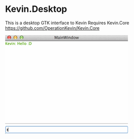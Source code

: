 Kevin.Desktop
==========
This is a desktop GTK interface to Kevin
Requires Kevin.Core https://github.com/OperationKevin/Kevin.Core

![alt tag](https://raw.githubusercontent.com/OperationKevin/Kevin.Desktop/master/show.gif)
